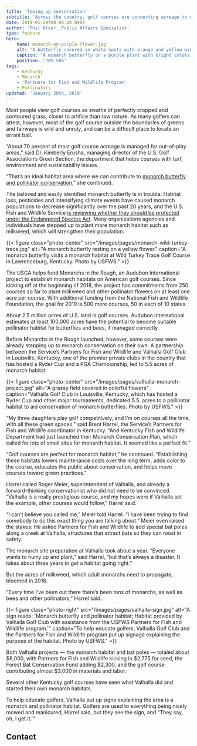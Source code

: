 ```yaml
---
title: 'Teeing up conservation'
subtitle: 'Across the country, golf courses are converting acreage to monarch butterfly habitat'
date: 2019-01-29T00:00:00.000Z
author: 'Phil Kloer, Public Affairs Specialist'
type: feature
hero:
    name: monarch-on-purple-flower.jpg
    alt: 'A butterfly covered in white spots with orange and yellow wings perched on a purple flower.'
    caption: 'A monarch butterfly on a purple plant with bright colors in the background. <a href="https://flic.kr/p/tJrJXf">Photo</a> by Christine Lisiewski.'
    position: '70% 50%'
tags:
    - Kentucky
    - Monarch
    - 'Partners for Fish and Wildlife Program'
    - Pollinators
updated: 'January 28th, 2019'
---
```


Most people view golf courses as swaths of perfectly cropped and contoured grass, closer to artifice than raw nature. As many golfers can attest, however, most of the golf course outside the boundaries of greens and fairways is wild and unruly, and can be a difficult place to locate an errant ball.

“About 70 percent of most golf course acreage is managed for out-of-play areas,” said Dr. Kimberly Erusha, managing director of the U.S. Golf Association’s Green Section, the department that helps courses with turf, environment and sustainability issues.

“That’s an ideal habitat area where we can contribute to [monarch butterfly and pollinator conservation](https://www.fws.gov/savethemonarch/),” she continued.

The beloved and easily identified monarch butterfly is in trouble. Habitat loss, pesticides and intensifying climate events have caused monarch populations to decrease significantly over the past 20 years, and the U.S. Fish and Wildlife Service [is reviewing whether they should be protected under the Endangered Species Act](https://www.fws.gov/savethemonarch/ssa.html). Many organizations agencies and individuals have stepped up to plant more monarch habitat such as milkweed, which will strengthen their population.

{{< figure class="photo-center" src="/images/pages/monarch-wild-turkey-trace.jpg" alt="A monarch butterfly resting on a yellow flower." caption="A monarch butterfly visits a monarch habitat at Wild Turkey Trace Golf Course in Lawrenceburg, Kentucky. Photo by USFWS." >}}

The USGA helps fund Monarchs in the Rough, an Audubon International project to establish monarch habitats on American golf courses. Since kicking off at the beginning of 2018, the project has commitments from 250 courses so far to plant milkweed and other pollinator flowers on at least one acre per course. With additional funding from the National Fish and Wildlife Foundation, the goal for 2019 is 500 more courses, 50 in each of 10 states.

About 2.5 million acres of U.S. land is golf courses. Audubon International estimates at least 100,000 acres have the potential to become suitable pollinator habitat for butterflies and bees, if managed correctly.

Before Monarchs in the Rough launched, however, some courses were already stepping up to monarch conservation on their own. A partnership between the Service’s Partners for Fish and Wildlife and Valhalla Golf Club in Louisville, Kentucky, one of the premier private clubs in the country that has hosted a Ryder Cup and a PGA Championship, led to 5.5 acres of monarch habitat.

{{< figure class="photo-center" src="/images/pages/valhalla-monarch-project.jpg" alt="A grassy field covered in colorful flowers" caption="Valhalla Golf Club in Louisville, Kentucky, which has hosted a Ryder Cup and other major tournaments, dedicated 5.5. acres to a pollinator habitat to aid conservation of monarch butterflies. Photo by USFWS." >}}

“My three daughters play golf competitively, and I’m on courses all the time, with all these green spaces,” said Brent Harrel, the Service’s Partners for Fish and Wildlife coordinator in Kentucky. “And Kentucky Fish and Wildlife Department had just launched their Monarch Conservation Plan, which called for lots of small sites for monarch habitat. It seemed like a perfect fit.”

“Golf courses are perfect for monarch habitat,” he continued. “Establishing these habitats lowers maintenance costs over the long term, adds color to the course, educates the public about conservation, and helps move courses toward green practices.”

Harrel called Roger Meier, superintendent of Valhalla, and already a forward-thinking conservationist who did not need to be convinced. “Valhalla is a really prestigious course, and my hopes were if Valhalla set the example, other courses would follow,” Harrel said.

“I can’t believe you called me,” Meier told Harrel. “I have been trying to find somebody to do this exact thing you are talking about.” Meier even raised the stakes: He asked Partners for Fish and Wildlife to add special bat poles along a creek at Valhalla, structures that attract bats so they can roost in safety.

The monarch site preparation at Valhalla took about a year. “Everyone wants to hurry up and plant,” said Harrel, “but that’s always a disaster. It takes about three years to get a habitat going right.”

But the acres of milkweed, which adult monarchs need to propagate, bloomed in 2018.

“Every time I’ve been out there there’s been tons of monarchs, as well as bees and other pollinators,” Harrel said.

{{< figure class="photo-right" src="/images/pages/valhalla-sign.jpg" alt="A sign reads: 'Monarch butterfly and pollinator habitat; Habitat provided by Valhalla Golf Club with assistance from the USFWS Partners for Fish and Wildlife program.'" caption="To help educate golfers, Valhalla Golf Club and the Partners for Fish and Wildlife program put up signage explaining the purpose of the habitat. Photo by USFWS." >}}

Both Valhalla projects &mdash; the monarch habitat and bat poles &mdash; totaled about $8,000, with Partners for Fish and Wildlife kicking in $2,775 for seed, the Forest Bat Conservation Fund adding $2,300, and the golf course contributing almost $3,000 in materials and labor.

Several other Kentucky golf courses have seen what Valhalla did and started their own monarch habitats.

To help educate golfers, Valhalla put up signs explaining the area is a monarch and pollinator habitat. Golfers are used to everything being nicely mowed and manicured, Harrel said, but they see the sign, and “They say, oh, I get it.’”

## Contact